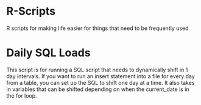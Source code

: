 # R-Scripts
R scripts for making life easier for things that need to be frequently used

# Daily SQL Loads
This script is for running a SQL script that needs to dynamically shift in 1 day intervals. If you want to run an insert statement into a file for every day from a table, you can set up the SQL to shift one day at a time. It also takes in variables that can be shifted depending on when the current_date is in the for loop.
